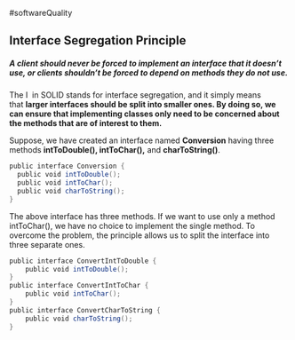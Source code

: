 #softwareQuality 
## Interface Segregation Principle

##### A client should never be forced to implement an interface that it doesn’t use, or clients shouldn’t be forced to depend on methods they do not use.

The I  in SOLID stands for interface segregation, and it simply means that **larger interfaces should be split into smaller ones. By doing so, we can ensure that implementing classes only need to be concerned about the methods that are of interest to them.**

Suppose, we have created an interface named **Conversion** having three methods **intToDouble(), intToChar(),** and **charToString()**.

```java
public interface Conversion {  
  public void intToDouble();  
  public void intToChar();  
  public void charToString();  
}
```

The above interface has three methods. If we want to use only a method intToChar(), we have no choice to implement the single method. To overcome the problem, the principle allows us to split the interface into three separate ones.

```java
public interface ConvertIntToDouble {  
	public void intToDouble();  
}   
public interface ConvertIntToChar {  
	public void intToChar();  
}  
public interface ConvertCharToString {  
	public void charToString();  
}
```
